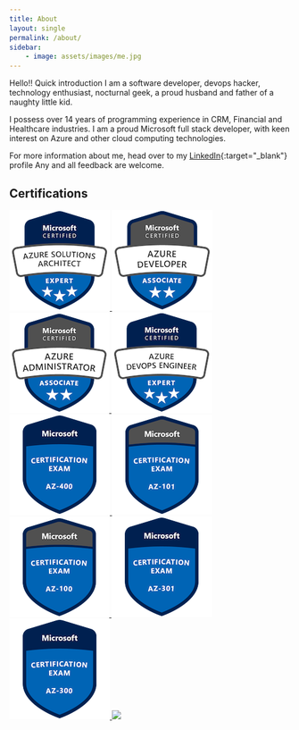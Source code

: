 ```yaml
---
title: About
layout: single
permalink: /about/
sidebar: 
    - image: assets/images/me.jpg
---
```


Hello!! Quick introduction I am a software developer, devops hacker, technology enthusiast, nocturnal geek, a proud husband and father of a naughty little kid.

I possess over 14 years of programming experience in CRM, Financial and Healthcare industries. I am a proud Microsoft full stack developer, with keen interest on Azure and other cloud computing technologies.

For more information about me, head over to my [LinkedIn](https://www.linkedin.com/in/pratapbhaskar){:target="_blank"} profile
Any and all feedback are welcome.

## Certifications
<a href="https://www.youracclaim.com/badges/24e8cb5b-1913-45ff-8ae1-99a66ed974d3/public_url" itemprop="sameAs"
    rel="nofollow noopener noreferrer" target="_blank">
    <img src="/assets/images/certificates/180X180/microsoft-certified-azure-solutions-architect-expert.png">
</a>
<a href="https://www.youracclaim.com/badges/9b376773-3131-4786-879c-fa15ba13062e/public_url" itemprop="sameAs"
    rel="nofollow noopener noreferrer" target="_blank">
    <img src="/assets/images/certificates/180X180/microsoft-certified-azure-developer-associate.png">
</a>
<a href="https://www.youracclaim.com/badges/02d29613-15af-4b46-8934-7206f783607f/public_url" itemprop="sameAs"
    rel="nofollow noopener noreferrer" target="_blank">
    <img src="/assets/images/certificates/180X180/microsoft-certified-azure-administrator-associate.png">
</a>
<a href="https://www.youracclaim.com/badges/8b813666-3945-4e03-94c4-0411d515c2e7/public_url" itemprop="sameAs"
    rel="nofollow noopener noreferrer" target="_blank">
    <img src="/assets/images/certificates/180X180/microsoft-certified-azure-devops-engineer-expert.png">
</a>
<a href="https://www.youracclaim.com/badges/2076c518-d3d7-4387-af18-fcf9f450e8a9/public_url" itemprop="sameAs"
    rel="nofollow noopener noreferrer" target="_blank">
    <img src="/assets/images/certificates/180X180/az-400.png">
</a>
<a href="https://www.youracclaim.com/badges/57f3ef7a-9e9b-47d6-9afc-979bd0906539/public_url" itemprop="sameAs"
    rel="nofollow noopener noreferrer" target="_blank">
    <img src="/assets/images/certificates/180X180/az-101.png">
</a>
<a href="https://www.youracclaim.com/badges/2cbef98f-13e5-4575-a499-534a3766c130/public_url" itemprop="sameAs"
    rel="nofollow noopener noreferrer" target="_blank">
    <img src="/assets/images/certificates/180X180/az-100.png">
</a>
<a href="https://www.youracclaim.com/badges/dd5468b1-cc2f-4d57-a7f2-f59cbe857ccb/public_url" itemprop="sameAs"
    rel="nofollow noopener noreferrer" target="_blank">
    <img src="/assets/images/certificates/180X180/az-301.png">
</a>
<a href="https://www.youracclaim.com/badges/d32a17bf-8274-443e-9575-c029b3d7a742/public_url" itemprop="sameAs"
    rel="nofollow noopener noreferrer" target="_blank">
    <img src="/assets/images/certificates/180X180/az-300.png">
</a>
<a href="https://api.accredible.com/v1/frontend/credential_website_embed_image/badge/13752399" itemprop="sameAs"
    rel="nofollow noopener noreferrer" target="_blank">
    <img src="https://api.accredible.com/v1/frontend/credential_website_embed_image/badge/13752399">
</a>